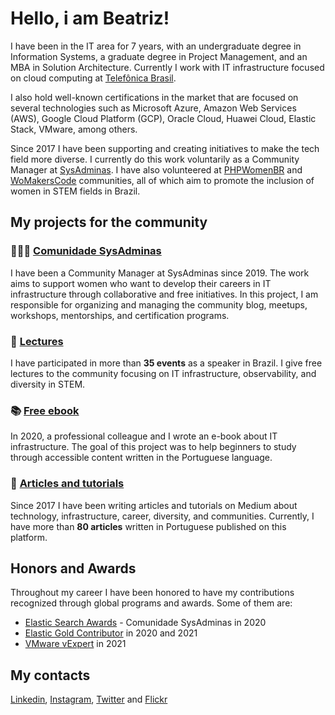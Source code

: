 # Hello, i am Beatriz!

I have been in the IT area for 7 years, with an undergraduate degree in Information Systems, a graduate degree in Project Management, and an MBA in Solution Architecture. Currently I work with IT infrastructure focused on cloud computing at [Telefônica Brasil](https://www.telefonica.com.br/).

I also hold well-known certifications in the market that are focused on several technologies such as Microsoft Azure, Amazon Web Services (AWS), Google Cloud Platform (GCP), Oracle Cloud, Huawei Cloud, Elastic Stack, VMware, among others.

Since 2017 I have been supporting and creating initiatives to make the tech field more diverse. I currently do this work voluntarily as a Community Manager at [SysAdminas](https://www.instagram.com/sysadminasbr/). I have also volunteered at [PHPWomenBR](https://phpwomen.org.br/) and [WoMakersCode](https://womakerscode.org/) communities, all of which aim to promote the inclusion of women in STEM fields in Brazil.

## My projects for the community

### 👩🏻‍💻 [Comunidade SysAdminas](https://github.com/sysadminas)
I have been a Community Manager at SysAdminas since 2019. The work aims to support women who want to develop their careers in IT infrastructure through collaborative and free initiatives. 
In this project, I am responsible for organizing and managing the community blog, meetups, workshops, mentorships, and certification programs.

### 🎤 [Lectures](https://github.com/thebeaoliveira/my-talks/blob/main/english.md)
I have participated in more than **35 events** as a speaker in Brazil. I give free lectures to the community focusing on IT infrastructure, observability, and diversity in STEM.

### 📚 [Free ebook](https://openlibrary.org/books/OL28653878M/Guia_de_Infraestrutura_de_TI#reader-observations)
In 2020, a professional colleague and I wrote an e-book about IT infrastructure. The goal of this project was to help beginners to study through accessible content written in the Portuguese language.

### 📝 [Articles and tutorials](https://thebeaoliveira.medium.com/) 
Since 2017 I have been writing articles and tutorials on Medium about technology, infrastructure, career, diversity, and communities. Currently, I have more than **80 articles** written in Portuguese published on this platform.

## Honors and Awards

Throughout my career I have been honored to have my contributions recognized through global programs and awards. Some of them are:

- [Elastic Search Awards](https://www.elastic.co/pt/blog/introducing-the-2020-elastic-search-awards-honorees-for-the-americas-region) - Comunidade SysAdminas in 2020
- [Elastic Gold Contributor](https://www.credential.net/b0e79f6f-3982-46ae-b0bf-c9427c699dd3#gs.dhn8w1) in 2020 and 2021
- [VMware vExpert](https://vexpert.vmware.com/directory/7107) in 2021


## My contacts

[Linkedin](https://www.linkedin.com/in/thebeaoliveira/), [Instagram](https://www.instagram.com/thebeaoliveira), [Twitter](https://twitter.com/thebeaoliveira) and [Flickr](https://www.flickr.com/photos/194252068@N04/)
